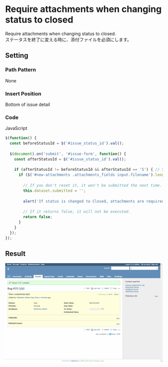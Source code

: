 # Require attachments when changing status to closed

Require attachments when changing status to closed.  
ステータスを終了に変える時に、添付ファイルを必須にします。

## Setting

### Path Pattern

None

### Insert Position

Bottom of issue detail
<!-- 
Head of all pages
Bottom of issue form
Bottom of issue detail
Bottom of all pages
-->

### Code

JavaScript
<!--
JavaScript
CSS
HTML
-->

```javascript
$(function() {
  const beforeStatusId = $('#issue_status_id').val();

  $(document).on('submit', '#issue-form', function() {
    const afterStatusId = $('#issue_status_id').val();

    if (afterStatusId != beforeStatusId && afterStatusId == '5') { // 5: Closed
      if ($('#new-attachments .attachments_fields input.filename').length == 0) { // Check zero attachments

        // If you don't reset it, it won't be submitted the next time.
        this.dataset.submitted = '';

        alert('If status is changed to Closed, attachments are required.');

        // If it returns false, it will not be executed.
        return false;
      }
    }
  });
});
```

## Result

![result](./result.gif)
